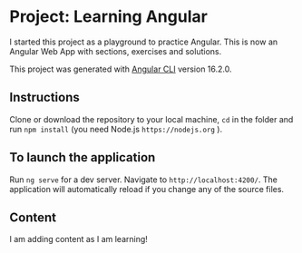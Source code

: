 # Project: Learning Angular

I started this project as a playground to practice Angular.
This is now an Angular Web App with sections, exercises and solutions.

This project was generated with [Angular CLI](https://github.com/angular/angular-cli) version 16.2.0.

## Instructions

Clone or download the repository to your local machine, `cd` in the folder and run `npm install` (you need Node.js `https://nodejs.org` ).

## To launch the application

Run `ng serve` for a dev server. Navigate to `http://localhost:4200/`. The application will automatically reload if you change any of the source files.

## Content

I am adding content as I am learning!
